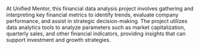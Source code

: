 At Unified Mentor, this financial data analysis project involves gathering and interpreting key financial metrics to identify trends, evaluate company performance, and assist in strategic decision-making. The project utilizes data analytics tools to analyze parameters such as market capitalization, quarterly sales, and other financial indicators, providing insights that can support investment and growth strategies.
